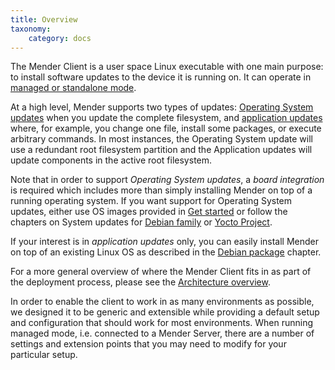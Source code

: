 ```yaml
---
title: Overview
taxonomy:
    category: docs
---
```


The Mender Client is a user space Linux executable with one main purpose: to
install software updates to the device it is running on. It can operate in
[managed or standalone
mode](../../02.Overview/01.Introduction/docs.md#client-modes-of-operation).

At a high level, Mender supports two types of updates: [Operating System
updates](../../02.Overview/01.Introduction/docs.md#robust-operating-system-updates) when
you update the complete filesystem, and [application
updates](../../02.Overview/01.Introduction/docs.md#Application-updates) where,
for example, you change one file, install some packages, or execute arbitrary
commands. In most instances, the Operating System update will use a redundant
root filesystem partition and the Application updates will update components in
the active root filesystem.

Note that in order to support *Operating System updates*, a *board integration* is
required which includes more than simply installing Mender on top of a running
operating system. If you want support for Operating System updates, either use OS images
provided in [Get started](../../01.Get-started) or follow the chapters on System
updates for [Debian family](../../04.Operating-System-updates-Debian-family/chapter.md) or
[Yocto Project](../../05.Operating-System-updates-Yocto-Project/chapter.md).

If your interest is in *application updates* only, you can easily install
Mender on top of an existing Linux OS as described in the [Debian
package](../02.Install-with-Debian-package/docs.md) chapter.

For a more general overview of where the Mender Client fits in as part of the
deployment process, please see the [Architecture
overview](../../02.Overview/01.Introduction/docs.md).

In order to enable the client to work in as many environments as possible, we
designed it to be generic and extensible while providing a default setup and
configuration that should work for most environments. When running managed mode,
i.e. connected to a Mender Server, there are a number of settings and extension
points that you may need to modify for your particular setup.


